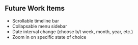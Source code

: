 ## Future Work Items

* Scrollable timeline bar
* Collapsable menu sidebar
* Date interval change (choose b/t week, month, year, etc.)
* Zoom in on specific state of choice
